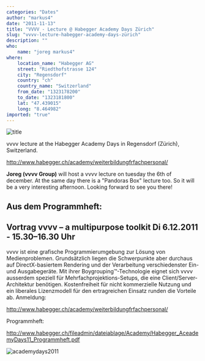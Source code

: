 ```yaml
---
categories: "Dates"
author: "markus4"
date: "2011-11-13"
title: "VVVV - Lecture @ Habegger Academy Days Zürich"
slug: "vvvv-lecture-habegger-academy-days-zürich"
description: ""
who: 
    name: "joreg markus4"
where: 
    location_name: "Habegger AG"
    street: "Riedthofstrasse 124"
    city: "Regensdorf"
    country: "ch"
    country_name: "Switzerland"
    from_date: "1323178200"
    to_date: "1323181800"
    lat: "47.439015"
    long: "8.464982"
imported: "true"
---
```



![title](hag%20academydays%202012%20a.PNG) 

vvvv lecture at the Habegger Academy Days in Regensdorf (Zürich), Switzerland.
 
<http://www.habegger.ch/academy/weiterbildungfrfachpersonal/> 

**Joreg (vvvv Group)** will host a vvvv lecture on tuesday the 6th of december. At the same day there is a "Pandoras Box" lecture too. So it will be a very interesting afternoon.
Looking forward to see you there!

Aus dem Programmheft:
---
**Vortrag vvvv – a multipurpose toolkit Di 6.12.2011 - 15.30–16.30 Uhr**
---
vvvv ist eine grafische Programmierumgebung zur Lösung von Medienproblemen. Grundsätzlich liegen die Schwerpunkte aber durchaus auf DirectX-basiertem Rendering und der Verarbeitung verschiedenster Ein- und Ausgabegeräte. Mit ihrer Boygrouping™-Technologie eignet sich vvvv ausserdem speziell für Mehrfachprojektions-Setups, die eine Client/Server-Architektur benötigen.
Kostenfreiheit für nicht kommerzielle Nutzung und ein liberales Lizenzmodell für den ertragreichen Einsatz runden die Vorteile ab.
Anmeldung:

<http://www.habegger.ch/academy/weiterbildungfrfachpersonal/>

Programmheft:

<http://www.habegger.ch/fileadmin/dateiablage/Academy/Habegger_AceademyDays11_Programmheft.pdf>

![academydays2011](hag%20academyweek%202%202012.PNG) 